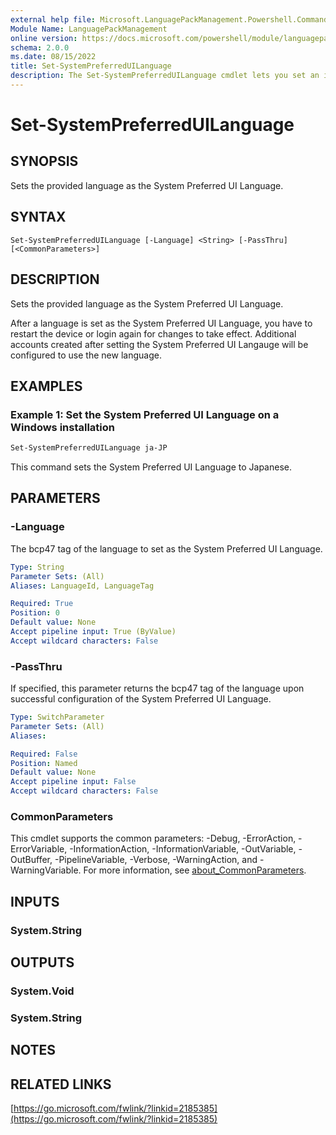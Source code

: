 ```yaml
---
external help file: Microsoft.LanguagePackManagement.Powershell.Commands.dll-Help.xml
Module Name: LanguagePackManagement
online version: https://docs.microsoft.com/powershell/module/languagepackmanagement/set-systempreferreduilanguage?view=windowsserver2019-ps
schema: 2.0.0
ms.date: 08/15/2022
title: Set-SystemPreferredUILanguage
description: The Set-SystemPreferredUILanguage cmdlet lets you set an installed language as the System Preferred UI Language in a running Windows installation
---
```


# Set-SystemPreferredUILanguage

## SYNOPSIS
Sets the provided language as the System Preferred UI Language.

## SYNTAX

```
Set-SystemPreferredUILanguage [-Language] <String> [-PassThru] [<CommonParameters>]
```

## DESCRIPTION

Sets the provided language as the System Preferred UI Language.

After a language is set as the System Preferred UI Language, you have to restart the device or login again for changes to take effect. Additional accounts created after setting the System Preferred UI Langauge will be configured to use the new language.

## EXAMPLES

### Example 1: Set the System Preferred UI Language on a Windows installation

```powershell
Set-SystemPreferredUILanguage ja-JP
```

This command sets the System Preferred UI Language to Japanese.

## PARAMETERS

### -Language

The bcp47 tag of the language to set as the System Preferred UI Language.

```yaml
Type: String
Parameter Sets: (All)
Aliases: LanguageId, LanguageTag

Required: True
Position: 0
Default value: None
Accept pipeline input: True (ByValue)
Accept wildcard characters: False
```

### -PassThru

If specified, this parameter returns the bcp47 tag of the language upon successful configuration of the System Preferred UI Language.

```yaml
Type: SwitchParameter
Parameter Sets: (All)
Aliases:

Required: False
Position: Named
Default value: None
Accept pipeline input: False
Accept wildcard characters: False
```

### CommonParameters
This cmdlet supports the common parameters: -Debug, -ErrorAction, -ErrorVariable, -InformationAction, -InformationVariable, -OutVariable, -OutBuffer, -PipelineVariable, -Verbose, -WarningAction, and -WarningVariable. For more information, see [about_CommonParameters](http://go.microsoft.com/fwlink/?LinkID=113216).

## INPUTS

### System.String

## OUTPUTS

### System.Void

### System.String

## NOTES

## RELATED LINKS

[https://go.microsoft.com/fwlink/?linkid=2185385](https://go.microsoft.com/fwlink/?linkid=2185385)

